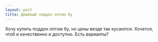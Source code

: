 ```yaml
---
layout: post 
title: Дешёвый поддон оптом бу 
--- 
```

Хочу купить поддон оптом бу, но цены везде так кусаются. Хочется, чтоб и качественно и доступно. Есть варианты?